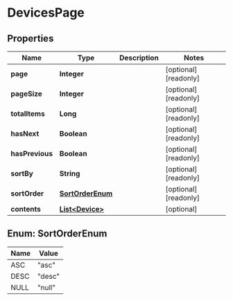 

# DevicesPage


## Properties

Name | Type | Description | Notes
------------ | ------------- | ------------- | -------------
**page** | **Integer** |  |  [optional] [readonly]
**pageSize** | **Integer** |  |  [optional] [readonly]
**totalItems** | **Long** |  |  [optional] [readonly]
**hasNext** | **Boolean** |  |  [optional] [readonly]
**hasPrevious** | **Boolean** |  |  [optional] [readonly]
**sortBy** | **String** |  |  [optional] [readonly]
**sortOrder** | [**SortOrderEnum**](#SortOrderEnum) |  |  [optional] [readonly]
**contents** | [**List&lt;Device&gt;**](Device.md) |  |  [optional]



## Enum: SortOrderEnum

Name | Value
---- | -----
ASC | &quot;asc&quot;
DESC | &quot;desc&quot;
NULL | &quot;null&quot;



